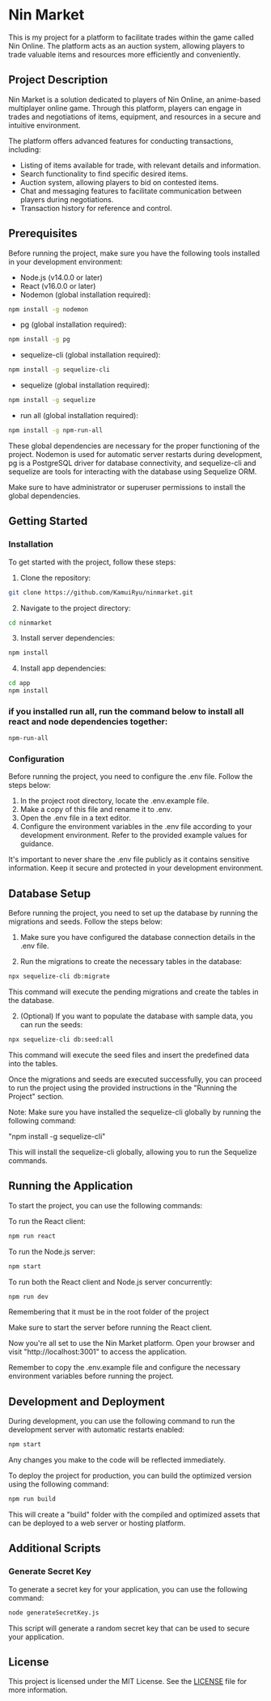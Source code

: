 # Nin Market

This is my project for a platform to facilitate trades within the game called Nin Online. The platform acts as an auction system, allowing players to trade valuable items and resources more efficiently and conveniently.

## Project Description

Nin Market is a solution dedicated to players of Nin Online, an anime-based multiplayer online game. Through this platform, players can engage in trades and negotiations of items, equipment, and resources in a secure and intuitive environment.

The platform offers advanced features for conducting transactions, including:

-   Listing of items available for trade, with relevant details and information.
-   Search functionality to find specific desired items.
-   Auction system, allowing players to bid on contested items.
-   Chat and messaging features to facilitate communication between players during negotiations.
-   Transaction history for reference and control.

## Prerequisites

Before running the project, make sure you have the following tools installed in your development environment:

-   Node.js (v14.0.0 or later)
-   React (v16.0.0 or later)
-   Nodemon (global installation required):

```bash
npm install -g nodemon
```

-   pg (global installation required):

```bash
npm install -g pg
```

-   sequelize-cli (global installation required):

```bash
npm install -g sequelize-cli
```

-   sequelize (global installation required):

```bash
npm install -g sequelize
```

-   run all (global installation required):

```bash
npm install -g npm-run-all
```

These global dependencies are necessary for the proper functioning of the project. Nodemon is used for automatic server restarts during development, pg is a PostgreSQL driver for database connectivity, and sequelize-cli and sequelize are tools for interacting with the database using Sequelize ORM.

Make sure to have administrator or superuser permissions to install the global dependencies.

## Getting Started

### Installation

To get started with the project, follow these steps:

1. Clone the repository:

```bash
git clone https://github.com/KamuiRyu/ninmarket.git
```

2. Navigate to the project directory:

```bash
cd ninmarket
```

3. Install server dependencies:

```bash
npm install
```

4. Install app dependencies:

```bash
cd app
npm install
```

### if you installed run all, run the command below to install all react and node dependencies together:

```bash
npm-run-all
```

### Configuration

Before running the project, you need to configure the .env file. Follow the steps below:

1. In the project root directory, locate the .env.example file.
2. Make a copy of this file and rename it to .env.
3. Open the .env file in a text editor.
4. Configure the environment variables in the .env file according to your development environment. Refer to the provided example values for guidance.

It's important to never share the .env file publicly as it contains sensitive information. Keep it secure and protected in your development environment.

## Database Setup

Before running the project, you need to set up the database by running the migrations and seeds. Follow the steps below:

1. Make sure you have configured the database connection details in the .env file.

2. Run the migrations to create the necessary tables in the database:

```bash
npx sequelize-cli db:migrate
```

This command will execute the pending migrations and create the tables in the database.

2. (Optional) If you want to populate the database with sample data, you can run the seeds:

```bash
npx sequelize-cli db:seed:all
```

This command will execute the seed files and insert the predefined data into the tables.

Once the migrations and seeds are executed successfully, you can proceed to run the project using the provided instructions in the "Running the Project" section.

Note: Make sure you have installed the sequelize-cli globally by running the following command:

"npm install -g sequelize-cli"

This will install the sequelize-cli globally, allowing you to run the Sequelize commands.

## Running the Application

To start the project, you can use the following commands:

To run the React client:
 ```bash
npm run react
```

To run the Node.js server:
```bash
npm start
 ```

To run both the React client and Node.js server concurrently:
 ```bash
npm run dev
```

Remembering that it must be in the root folder of the project

Make sure to start the server before running the React client.

Now you're all set to use the Nin Market platform. Open your browser and visit "http://localhost:3001" to access the application.

Remember to copy the .env.example file and configure the necessary environment variables before running the project.

## Development and Deployment

During development, you can use the following command to run the development server with automatic restarts enabled:

```bash
npm start
```

Any changes you make to the code will be reflected immediately.

To deploy the project for production, you can build the optimized version using the following command:

```bash
npm run build
```

This will create a "build" folder with the compiled and optimized assets that can be deployed to a web server or hosting platform.

## Additional Scripts

### Generate Secret Key

To generate a secret key for your application, you can use the following command:

```bash
node generateSecretKey.js
```

This script will generate a random secret key that can be used to secure your application.

## License

This project is licensed under the MIT License. See the [LICENSE](LICENSE) file for more information.
